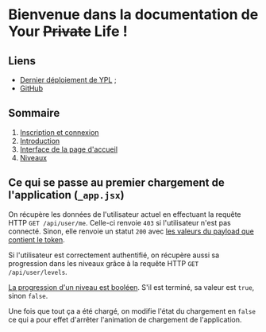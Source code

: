 # Bienvenue dans la documentation de Your ~~Private~~ Life !

## Liens

- [Dernier déploiement de YPL](https://your-private-life.vercel.app) ;
- [GitHub](https://github.com/MilesCodeIt/your-private-life)

## Sommaire

1. [Inscription et connexion](./inscription-et-connexion.md)
2. [Introduction](./introduction.md)
3. [Interface de la page d'accueil](./interface-accueil.md)
4. [Niveaux](./niveaux.md)

## Ce qui se passe au premier chargement de l'application (`_app.jsx`)

On récupère les données de l'utilisateur actuel en effectuant la requête HTTP `GET /api/user/me`. Celle-ci renvoie `403` si l'utilisateur n'est pas connecté. Sinon, elle renvoie un statut `200` avec [les valeurs du payload que contient le token](./inscription-et-connexion.md).

Si l'utilisateur est correctement authentifié, on récupère aussi sa progression dans les niveaux grâce à la requête HTTP `GET /api/user/levels`.

[La progression d'un niveau est booléen](./niveaux.md). S'il est terminé, sa valeur est `true`, sinon `false`.

Une fois que tout ça a été chargé, on modifie l'état du chargement en `false` ce qui a pour effet d'arrêter l'animation de chargement de l'application.


